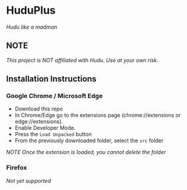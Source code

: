 # HuduPlus
_Hudu like a madman_

## NOTE

_This project is NOT affiliated with Hudu.  Use at your own risk._

## Installation Instructions

### Google Chrome / Microsoft Edge

* Download this repo
* In Chrome/Edge go to the extensions page (chrome://extensions or edge://extensions).
* Enable Developer Mode.
* Press the `Load Unpacked` button
* From the previously downloaded folder, select the `src` folder

_NOTE Once the extension is loaded, you cannot delete the folder_

### Firefox

_Not yet supported_
